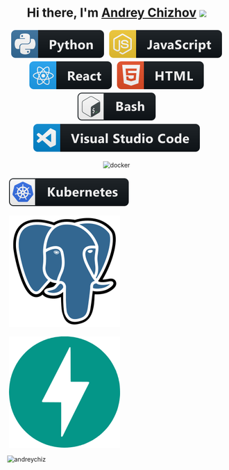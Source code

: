 <div align="center">
   <h1>Hi there, I'm <a href="github.com/AndreyChiz">Andrey Chizhov</a> <img src="https://media.giphy.com/media/hvRJCLFzcasrR4ia7z/giphy.gif" width="25px"> </h1>
   

</div>




   
<p align="center">

  <img src="https://raw.githubusercontent.com/8bithemant/8bithemant/master/svg/dev/languages/python.svg" alt="python" style="vertical-align:top; margin:4px">
  <img src="https://raw.githubusercontent.com/8bithemant/8bithemant/master/svg/dev/languages/js.svg" alt="js" style="vertical-align:top; margin:4px">
  <img src="https://raw.githubusercontent.com/8bithemant/8bithemant/master/svg/dev/frameworks/react.svg" alt="react" style="vertical-align:top; margin:4px">
  <img src="https://raw.githubusercontent.com/8bithemant/8bithemant/master/svg/dev/languages/html.svg" alt="html" style="vertical-align:top; margin:4px">    
  <img src="https://raw.githubusercontent.com/8bithemant/8bithemant/master/svg/dev/tools/bash.svg" alt="bash" style="vertical-align:top; margin:4px">
  <img src="https://raw.githubusercontent.com/8bithemant/8bithemant/master/svg/dev/tools/visualstudio_code.svg" alt="vscode" style="vertical-align:top; margin:4px">
</p>

<p align="center">
  <!-- Docker -->
  <img src="https://raw.githubusercontent.com/8bithemant/8bithemant/master/svg/dev/services/docker.svg" 
       alt="docker" style="vertical-align:top; margin:4px">

  <!-- Kubernetes -->
  <img src="https://raw.githubusercontent.com/8bithemant/8bithemant/master/svg/dev/services/kubernetes.svg" 
       alt="kubernetes" style="vertical-align:top; margin:4px">

  <!-- PostgreSQL -->
  <img src="https://raw.githubusercontent.com/devicons/devicon/master/icons/postgresql/postgresql-original.svg" 
       alt="postgresql" style="vertical-align:top; margin:4px">

  <!-- FastAPI -->
  <img src="https://raw.githubusercontent.com/devicons/devicon/master/icons/fastapi/fastapi-original.svg" 
       alt="fastapi" style="vertical-align:top; margin:4px">
</p>





<p><img align="left" src="https://github-readme-stats.vercel.app/api/top-langs?username=andreychiz&show_icons=true&locale=en&layout=compact" alt="andreychiz" /></p>



